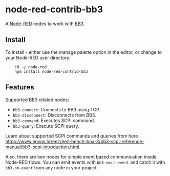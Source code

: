 # node-red-contrib-bb3

A [Node-RED](http://nodered.org) nodes to work with [BB3](https://www.envox.hr/eez/eez-bench-box-3/introduction.html).

## Install

To install - either use the manage palette option in the editor, or change to your Node-RED user directory.

        cd ~/.node-red
        npm install node-red-contrib-bb3

## Features

Supported BB3 related nodes:

- `bb3-connect`: Connects to BB3 using TCP.
- `bb3-disconnect`: Disconnects from BB3.
- `bb3-command`: Executes SCPI command.
- `bb3-query`: Execute SCPI query.

Learn about supported SCPI commands and queries from here https://www.envox.hr/eez/eez-bench-box-3/bb3-scpi-reference-manual/bb3-scpi-introduction.html.

Also, there are two nodes for simple event based communication inside Node-RED flows. You can emit events with `bb3-emit-event` and catch it with `bb3-on-event` from any node in your project.



